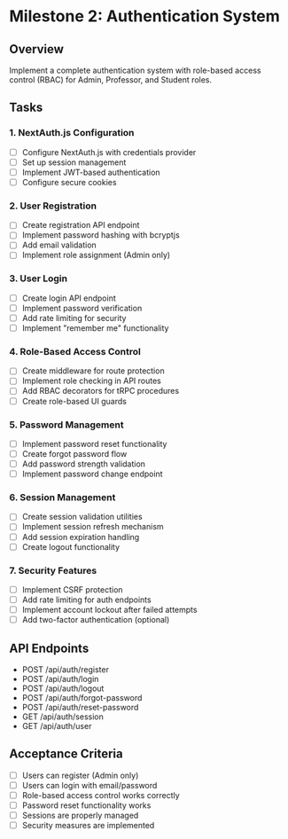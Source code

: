 # Milestone 2: Authentication System

## Overview

Implement a complete authentication system with role-based access control (RBAC) for Admin, Professor, and Student roles.

## Tasks

### 1. NextAuth.js Configuration

- [ ] Configure NextAuth.js with credentials provider
- [ ] Set up session management
- [ ] Implement JWT-based authentication
- [ ] Configure secure cookies

### 2. User Registration

- [ ] Create registration API endpoint
- [ ] Implement password hashing with bcryptjs
- [ ] Add email validation
- [ ] Implement role assignment (Admin only)

### 3. User Login

- [ ] Create login API endpoint
- [ ] Implement password verification
- [ ] Add rate limiting for security
- [ ] Implement "remember me" functionality

### 4. Role-Based Access Control

- [ ] Create middleware for route protection
- [ ] Implement role checking in API routes
- [ ] Add RBAC decorators for tRPC procedures
- [ ] Create role-based UI guards

### 5. Password Management

- [ ] Implement password reset functionality
- [ ] Create forgot password flow
- [ ] Add password strength validation
- [ ] Implement password change endpoint

### 6. Session Management

- [ ] Create session validation utilities
- [ ] Implement session refresh mechanism
- [ ] Add session expiration handling
- [ ] Create logout functionality

### 7. Security Features

- [ ] Implement CSRF protection
- [ ] Add rate limiting for auth endpoints
- [ ] Implement account lockout after failed attempts
- [ ] Add two-factor authentication (optional)

## API Endpoints

- POST /api/auth/register
- POST /api/auth/login
- POST /api/auth/logout
- POST /api/auth/forgot-password
- POST /api/auth/reset-password
- GET /api/auth/session
- GET /api/auth/user

## Acceptance Criteria

- [ ] Users can register (Admin only)
- [ ] Users can login with email/password
- [ ] Role-based access control works correctly
- [ ] Password reset functionality works
- [ ] Sessions are properly managed
- [ ] Security measures are implemented

